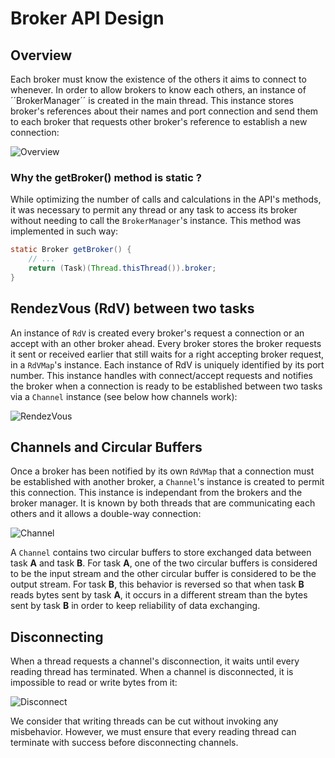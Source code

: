 # Broker API Design

## Overview

Each broker must know the existence of the others it aims to connect to whenever. In order to allow brokers to know each others, an instance of ´´BrokerManager´´ is created in the main thread. This instance stores broker's references about their names and port connection and send them to each broker that requests other broker's reference to establish a new connection:

![Overview](overview.jpg)

### Why the getBroker() method is static ?

While optimizing the number of calls and calculations in the API's methods, it was necessary to permit any thread or any task to access its broker without needing to call the ``BrokerManager``'s instance. This method was implemented in such way:

```java
static Broker getBroker() {
    // ...
    return (Task)(Thread.thisThread()).broker;
}
```

## RendezVous (RdV) between two tasks

An instance of ``RdV`` is created every broker's request a connection or an accept with an other broker ahead. Every broker stores the broker requests it sent or received earlier that still waits for a right accepting broker request, in a ``RdVMap``'s instance. Each instance of RdV is uniquely identified by its port number. This instance handles with connect/accept requests and notifies the broker when a connection is ready to be established between two tasks via a ``Channel`` instance (see below how channels work):

![RendezVous](rdv.jpg)

## Channels and Circular Buffers

Once a broker has been notified by its own ``RdVMap`` that a connection must be established with another broker, a ``Channel``'s instance is created to permit this connection. This instance is independant from the brokers and the broker manager. It is known by both threads that are communicating each others and it allows a double-way connection:

![Channel](channel.jpg)

A ``Channel`` contains two circular buffers to store exchanged data between task **A** and task **B**. For task **A**, one of the two circular buffers is considered to be the input stream and the other circular buffer is considered to be the output stream. For task **B**, this behavior is reversed so that when task **B** reads bytes sent by task **A**, it occurs in a different stream than the bytes sent by task **B** in order to keep reliability of data exchanging.

## Disconnecting

When a thread requests a channel's disconnection, it waits until every reading thread has terminated. When a channel is disconnected, it is impossible to read or write bytes from it:

![Disconnect](disconnect.jpg)

We consider that writing threads can be cut without invoking any misbehavior. However, we must ensure that every reading thread can terminate with success before disconnecting channels.
